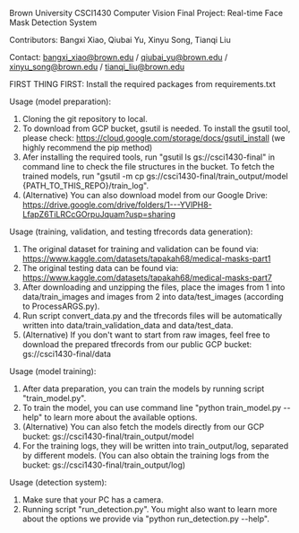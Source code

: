 Brown University CSCI1430 Computer Vision Final Project: Real-time Face Mask Detection System

Contributors: Bangxi Xiao, Qiubai Yu, Xinyu Song, Tianqi Liu

Contact: bangxi_xiao@brown.edu / qiubai_yu@brown.edu / xinyu_song@brown.edu / tianqi_liu@brown.edu

FIRST THING FIRST: Install the required packages from requirements.txt

Usage (model preparation):

1. Cloning the git repository to local. 
2. To download from GCP bucket, gsutil is needed. To install the gsutil tool, please check: https://cloud.google.com/storage/docs/gsutil_install (we highly recommend the pip method)
3. Afer installing the required tools, run "gsutil ls gs://csci1430-final" in command line to check the file structures in the bucket. To fetch the trained models, run "gsutil -m cp gs://csci1430-final/train_output/model {PATH_TO_THIS_REPO}/train_log".
4. (Alternative) You can also download model from our Google Drive: https://drive.google.com/drive/folders/1---YVlPH8-LfapZ6TiLRCcGOrpuJquam?usp=sharing

Usage (training, validation, and testing tfrecords data generation):

1. The original dataset for training and validation can be found via: https://www.kaggle.com/datasets/tapakah68/medical-masks-part1
2. The original testing data can be found via: https://www.kaggle.com/datasets/tapakah68/medical-masks-part7
3. After downloading and unzipping the files, place the images from 1 into data/train_images and images from 2 into data/test_images (according to ProcessARGS.py).
4. Run script convert_data.py and the tfrecords files will be automatically written into data/train_validation_data and data/test_data.
5. (Alternative) If you don't want to start from raw images, feel free to download the prepared tfrecords from our public GCP bucket: gs://csci1430-final/data

Usage (model training):

1. After data preparation, you can train the models by running script "train_model.py".
2. To train the model, you can use command line "python train_model.py --help" to learn more about the available options. 
3. (Alternative) You can also fetch the models directly from our GCP bucket: gs://csci1430-final/train_output/model
4. For the training logs, they will be written into train_output/log, separated by different models. (You can also obtain the training logs from the bucket: gs://csci1430-final/train_output/log)

Usage (detection system):
1. Make sure that your PC has a camera.
2. Running script "run_detection.py". You might also want to learn more about the options we provide via "python run_detection.py --help".

